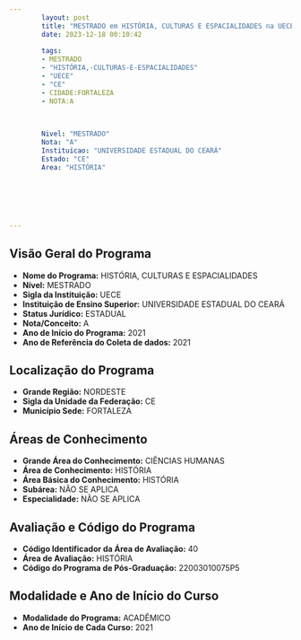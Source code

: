 ```yaml
---
        layout: post
        title: "MESTRADO em HISTÓRIA, CULTURAS E ESPACIALIDADES na UECE  "
        date: 2023-12-18 00:10:42
     
        tags:
        - MESTRADO
        - "HISTÓRIA,-CULTURAS-E-ESPACIALIDADES"
        - "UECE"
        - "CE"
        - CIDADE:FORTALEZA
        - NOTA:A
        
       

        Nivel: "MESTRADO"
        Nota: "A"
        Instituicao: "UNIVERSIDADE ESTADUAL DO CEARÁ"
        Estado: "CE"
        Area: "HISTÓRIA"
        
        
        
        
        
        
---
```

## Visão Geral do Programa
- **Nome do Programa:** HISTÓRIA, CULTURAS E ESPACIALIDADES
- **Nível:** MESTRADO
- **Sigla da Instituição:** UECE
- **Instituição de Ensino Superior:** UNIVERSIDADE ESTADUAL DO CEARÁ
- **Status Jurídico:** ESTADUAL
- **Nota/Conceito:** A
- **Ano de Início do Programa:** 2021
- **Ano de Referência do Coleta de dados:** 2021

## Localização do Programa
- **Grande Região:** NORDESTE
- **Sigla da Unidade da Federação:** CE
- **Município Sede:** FORTALEZA

## Áreas de Conhecimento
- **Grande Área do Conhecimento:** CIÊNCIAS HUMANAS
- **Área de Conhecimento:** HISTÓRIA
- **Área Básica do Conhecimento:** HISTÓRIA
- **Subárea:** NÃO SE APLICA
- **Especialidade:** NÃO SE APLICA

## Avaliação e Código do Programa
- **Código Identificador da Área de Avaliação:** 40
- **Área de Avaliação:** HISTÓRIA
- **Código do Programa de Pós-Graduação:** 22003010075P5


## Modalidade e Ano de Início do Curso
- **Modalidade do Programa:** ACADÊMICO
- **Ano de Início de Cada Curso:** 2021
